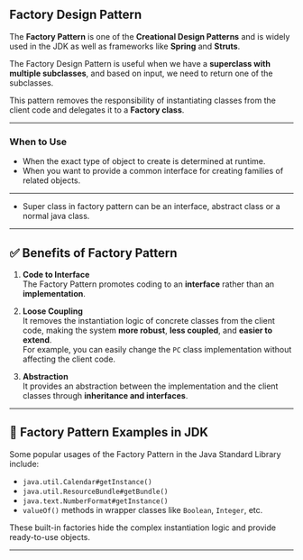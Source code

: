 ## Factory Design Pattern

The **Factory Pattern** is one of the **Creational Design Patterns** and is widely used in the JDK as well as frameworks like **Spring** and **Struts**.

The Factory Design Pattern is useful when we have a **superclass with multiple subclasses**, and based on input, we need to return one of the subclasses.

This pattern removes the responsibility of instantiating classes from the client code and delegates it to a **Factory class**.

---

### When to Use

- When the exact type of object to create is determined at runtime.
- When you want to provide a common interface for creating families of related objects.

---

- Super class in factory pattern can be an interface, abstract class or a normal
java class.

---

## ✅ Benefits of Factory Pattern

1. **Code to Interface**  
   The Factory Pattern promotes coding to an **interface** rather than an **implementation**.

2. **Loose Coupling**  
   It removes the instantiation logic of concrete classes from the client code, making the system **more robust**, **less coupled**, and **easier to extend**.  
   For example, you can easily change the `PC` class implementation without affecting the client code.

3. **Abstraction**  
   It provides an abstraction between the implementation and the client classes through **inheritance and interfaces**.

---

## 📌 Factory Pattern Examples in JDK

Some popular usages of the Factory Pattern in the Java Standard Library include:

- `java.util.Calendar#getInstance()`
- `java.util.ResourceBundle#getBundle()`
- `java.text.NumberFormat#getInstance()`
- `valueOf()` methods in wrapper classes like `Boolean`, `Integer`, etc.

These built-in factories hide the complex instantiation logic and provide ready-to-use objects.

---

